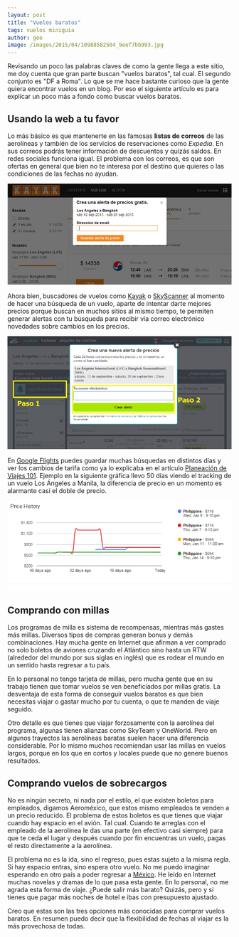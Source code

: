 ```yaml
---
layout: post
title: "Vuelos baratos"
tags: vuelos miniguia
author: geo
image: /images/2015/04/10988582504_9eef7bb993.jpg
---
```

Revisando un poco las palabras claves de como la gente llega a este sitio, me doy cuenta que gran parte buscan "vuelos baratos", tal cual. El segundo conjunto es "DF a Roma". Lo que se me hace bastante curioso que la gente quiera encontrar vuelos en un blog. Por eso el siguiente artículo es para explicar un poco más a fondo como buscar vuelos baratos. 

## Usando la web a tu favor

Lo más básico es que mantenerte en las famosas **listas de correos** de las aerolíneas y también de los servicios de reservaciones como *Expedia*. En sus correos podrás tener información de descuentos y quizás saldos. En redes sociales funciona igual. El problema con los correos, es que son ofertas en general que bien no te interesa por el destino que quieres o las condiciones de las fechas no ayudan.

![Alertas en Kayak](/images/2015/04/kayak.png)

Ahora bien, buscadores de vuelos como [Kayak](http://kayak.com/) o [SkyScanner](http://www.skyscanner.com/) al momento de hacer una búsqueda de un vuelo, aparte de intentar darte mejores precios porque buscan en muchos sitios al mismo tiempo, te permiten generar alertas con tu búsqueda para recibir vía correo electrónico novedades sobre cambios en los precios.

![Alertas en SkyScanner](/images/2015/04/skyscanner.png)

En [Google Flights](http://flights.google.com/) puedes guardar muchas búsquedas en distintos días y ver los cambios de tarifa como ya lo explicaba en el artículo [Planeación de Viajes 101](/planeacion-de-viaje-101/). Ejemplo en la siguiente gráfica llevo 50 días viendo el tracking de un vuelo Los Ángeles a Manila, la diferencia de precio en un momento es alarmante casi el doble de precio.

![Gráficas en Google Flights](/images/2015/04/Google.png)

## Comprando con millas

Los programas de milla es sistema de recompensas, mientras más gastes más millas. Diversos tipos de compras generan bonus y demás combinaciones. Hay mucha gente en Internet que afirman a ver comprado no solo boletos de aviones cruzando el Atlántico sino hasta un RTW (alrededor del mundo por sus siglas en inglés) que es rodear el mundo en un sentido hasta regresar a tu país. 

En lo personal no tengo tarjeta de millas, pero mucha gente que en su trabajo tienen que tomar vuelos se ven beneficiados por millas gratis. La desventaja de esta forma de conseguir vuelos baratos es que bien necesitas viajar o gastar mucho por tu cuenta, o que te manden de viaje seguido. 

Otro detalle es que tienes que viajar forzosamente con la aerolínea del programa, algunas tienen alianzas como SkyTeam y OneWorld. Pero en algunos trayectos las aerolíneas baratas suelen hacer una diferencia considerable. Por lo mismo muchos recomiendan usar las millas en vuelos largos, porque en los que en cortos y locales puede que no genere buenos resultados. 

## Comprando vuelos de sobrecargos

No es ningún secreto, ni nada por el estilo, el que existen boletos para empleados, digamos Aeroméxico, que estos mismo empleados te venden a un precio reducido. El problema de estos boletos es que tienes que viajar cuando hay espacio en el avión. Tal cual. Cuando te arreglas con el empleado de la aerolínea le das una parte (en efectivo casi siempre) para que te ceda el lugar y después cuando por fin encuentras un vuelo,  pagas el resto directamente a la aerolínea.

El problema no es la ida, sino el regreso, pues estas sujeto a la misma regla. Si hay espacio entras, sino espera otro vuelo. No me puedo imaginar esperando en otro país a poder regresar a [México](/tag/mexico). He leído en Internet muchas novelas y dramas de lo que pasa esta gente. En lo personal, no me agrada esta forma de viaje. ¿Puede salir más barato? Quizás, pero y si tienes que pagar más noches de hotel e ibas con presupuesto ajustado.

Creo que estas son las tres opciones más conocidas para comprar vuelos baratos. En resumen puedo decir que la flexibilidad de fechas al viajar es la más provechosa de todas.